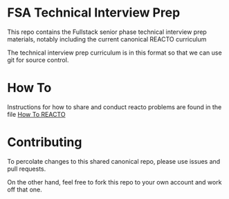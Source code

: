 # FSA Technical Interview Prep

This repo contains the Fullstack senior phase technical interview prep materials, notably including the current canonical REACTO curriculum

The technical interview prep curriculum is in this format so that we can use git for source control.

# How To

Instructions for how to share and conduct reacto problems are found in the file [How To REACTO](./how-to.md)

# Contributing

To percolate changes to this shared canonical repo, please use issues and pull requests.

On the other hand, feel free to fork this repo to your own account and work off that one.

